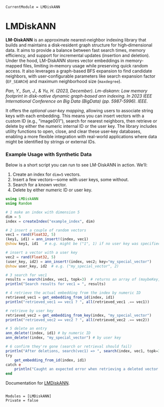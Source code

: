 ```@meta
CurrentModule = LMDiskANN
```

# LMDiskANN

**LM-DiskANN** is an approximate nearest‐neighbor indexing library that builds and maintains a disk‐resident graph structure for high‐dimensional data. It aims to provide a balance between fast search times, memory efficiency, and support for incremental updates (insertion and deletion). Under the hood, LM-DiskANN stores vector embeddings in memory‐mapped files, limiting in‐memory usage while preserving quick random access. It also leverages a graph-based BFS expansion to find candidate neighbors, with user‐configurable parameters like search expansion factor (`EF_SEARCH`) and maximum neighborhood size (`maxdegree`).

*Pan, Y., Sun, J., & Yu, H. (2023, December). Lm-diskann: Low memory footprint in disk-native dynamic graph-based ann indexing. In 2023 IEEE International Conference on Big Data (BigData) (pp. 5987-5996). IEEE.*

It offers the *optional user‐key mapping*, allowing users to associate string keys with each embedding. This means you can insert vectors with a custom ID (e.g., "image001"), search for nearest neighbors, then retrieve or delete by either the numeric internal ID or the user key. The library includes utility functions to open, close, and clear these user‐key databases, enabling a more flexible integration with real-world applications where data might be identified by strings or external IDs.


### Example Usage with Synthetic Data

Below is a short script you can run to see LM-DiskANN in action. We’ll:
1. Create an index for `dim=5` vectors.
2. Insert a few vectors—some with user keys, some without.
3. Search for a known vector.
4. Delete by either numeric ID or user key.

```julia
using LMDiskANN  
using Random

# 1 make an index with dimension 5
dim = 5
index = createIndex("example_index", dim)

# 2 insert a couple of random vectors
vec1 = rand(Float32, 5)
(key1, id1) = ann_insert!(index, vec1)
@show key1, id1   # e.g. might be ("1", 1) if no user key was specified

# insert a vector with a user key
vec2 = rand(Float32, 5)
(user_key, id2) = ann_insert!(index, vec2; key="my_special_vector")
@show user_key, id2  # e.g. ("my_special_vector", 2)

# 3 search for vec1
results = search(index, vec1, topk=3)  # returns an array of (maybeKey, ID)
println("Search results for vec1 = ", results)

# 4 retrieve the actual embedding from the index by numeric ID
retrieved_vec1 = get_embedding_from_id(index, id1)
println("retrieved_vec1 == vec1 ? ", all(retrieved_vec1 .== vec1))

# retrieve by user key
retrieved_vec2 = get_embedding_from_key(index, "my_special_vector")
println("retrieved_vec2 == vec2 ? ", all(retrieved_vec2 .== vec2))

# 5 delete an entry
ann_delete!(index, id1) # by numeric ID
ann_delete!(index, "my_special_vector") # by user key

# 6 confirm they're gone (search or retrieval should fail)
println("After deletions, search(vec1) => ", search(index, vec1, topk=3))
try
    get_embedding_from_id(index, id1)
catch e
    println("Caught an expected error when retrieving a deleted vector: ", e)
end
```



Documentation for [LMDiskANN](https://github.com/mantzaris/LMDiskANN.jl).

```@index
```

```@autodocs
Modules = [LMDiskANN]
Private = false
```
